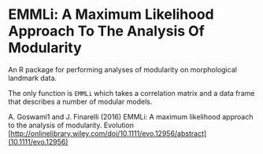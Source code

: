 EMMLi: A Maximum Likelihood Approach To The Analysis Of Modularity
====================================================================


An R package for performing analyses of modularity on morphological landmark data.

The only function is `EMMLi` which takes a correlation matrix and a data frame that describes a number of modular models.

A. Goswami1 and J. Finarelli (2016) EMMLi: A maximum likelihood approach to the analysis of modularity.
Evolution [http://onlinelibrary.wiley.com/doi/10.1111/evo.12956/abstract](10.1111/evo.12956)




